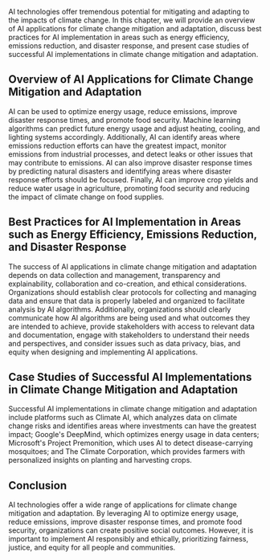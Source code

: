 

AI technologies offer tremendous potential for mitigating and adapting to the impacts of climate change. In this chapter, we will provide an overview of AI applications for climate change mitigation and adaptation, discuss best practices for AI implementation in areas such as energy efficiency, emissions reduction, and disaster response, and present case studies of successful AI implementations in climate change mitigation and adaptation.

Overview of AI Applications for Climate Change Mitigation and Adaptation
------------------------------------------------------------------------

AI can be used to optimize energy usage, reduce emissions, improve disaster response times, and promote food security. Machine learning algorithms can predict future energy usage and adjust heating, cooling, and lighting systems accordingly. Additionally, AI can identify areas where emissions reduction efforts can have the greatest impact, monitor emissions from industrial processes, and detect leaks or other issues that may contribute to emissions. AI can also improve disaster response times by predicting natural disasters and identifying areas where disaster response efforts should be focused. Finally, AI can improve crop yields and reduce water usage in agriculture, promoting food security and reducing the impact of climate change on food supplies.

Best Practices for AI Implementation in Areas such as Energy Efficiency, Emissions Reduction, and Disaster Response
-------------------------------------------------------------------------------------------------------------------

The success of AI applications in climate change mitigation and adaptation depends on data collection and management, transparency and explainability, collaboration and co-creation, and ethical considerations. Organizations should establish clear protocols for collecting and managing data and ensure that data is properly labeled and organized to facilitate analysis by AI algorithms. Additionally, organizations should clearly communicate how AI algorithms are being used and what outcomes they are intended to achieve, provide stakeholders with access to relevant data and documentation, engage with stakeholders to understand their needs and perspectives, and consider issues such as data privacy, bias, and equity when designing and implementing AI applications.

Case Studies of Successful AI Implementations in Climate Change Mitigation and Adaptation
-----------------------------------------------------------------------------------------

Successful AI implementations in climate change mitigation and adaptation include platforms such as Climate AI, which analyzes data on climate change risks and identifies areas where investments can have the greatest impact; Google's DeepMind, which optimizes energy usage in data centers; Microsoft's Project Premonition, which uses AI to detect disease-carrying mosquitoes; and The Climate Corporation, which provides farmers with personalized insights on planting and harvesting crops.

Conclusion
----------

AI technologies offer a wide range of applications for climate change mitigation and adaptation. By leveraging AI to optimize energy usage, reduce emissions, improve disaster response times, and promote food security, organizations can create positive social outcomes. However, it is important to implement AI responsibly and ethically, prioritizing fairness, justice, and equity for all people and communities.


